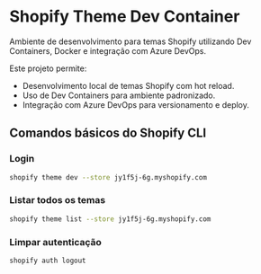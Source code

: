# Shopify Theme Dev Container

Ambiente de desenvolvimento para temas Shopify utilizando Dev Containers, Docker e integração com Azure DevOps.

Este projeto permite:
- Desenvolvimento local de temas Shopify com hot reload.
- Uso de Dev Containers para ambiente padronizado.
- Integração com Azure DevOps para versionamento e deploy.

## Comandos básicos do Shopify CLI

### Login
```bash
shopify theme dev --store jy1f5j-6g.myshopify.com
```

### Listar todos os temas
```bash
shopify theme list --store jy1f5j-6g.myshopify.com
```

### Limpar autenticação
```bash
shopify auth logout
```
